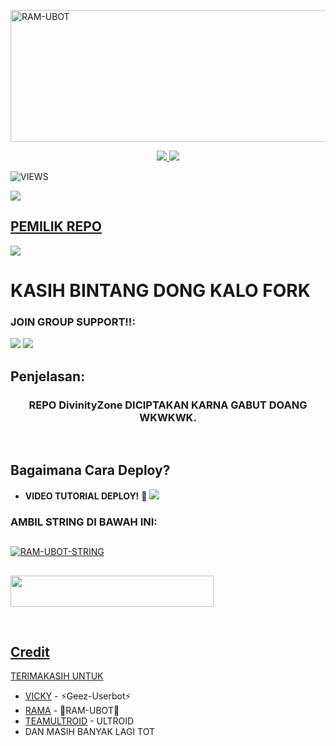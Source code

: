 <a href="https://www.instagram.com/bangboynih?r=nametag"><img src="https://telegra.ph/file/0e08ebfd183b4726478d7.jpg" width="550" height="211" alt="  RAM-UBOT" /></a>

<p align="center">
  <a href="https://github.com/divinity099/DivinityZone/fork">
    <img src="https://img.shields.io/github/forks/divinity099/DivinityZone?label=Fork&style=social">
    
  </a>
  <a href="https://github.com/divinity099/DivinityZone">
    <img src="https://img.shields.io/github/stars/divinity099/DivinityZone?style=social">
  </a>
</p>  

![VIEWS](https://komarev.com/ghpvc/?username=divinity099)

<a href="https://t.me/ramubotspam"><img src="https://img.shields.io/badge/KODE%20PENILAIAN-A+-blue.svg?style=for-the-badge&logo=Factor.">

## PEMILIK REPO
<a href="https://t.me/Nikenihbos"><img src="https://img.shields.io/badge/OWNER-Divinity%20Zone-grean.svg?style=for-the-badge&logo=Telegram"></a>
  
# KASIH BINTANG DONG KALO FORK

### JOIN GROUP SUPPORT!!:

<a href="https://t.me/gbngtod"><img src="https://img.shields.io/badge/Join-CHANNEL%20DivinityZone-grean.svg?style=for-the-badge&logo=Telegram"></a>
<a href="https://t.me/NaughtySinceBirth"><img src="https://img.shields.io/badge/Join-GROUP%20DivinityZone-grean.svg?style=for-the-badge&logo=Telegram"></a>

## Penjelasan:

<h3 align="center">REPO DivinityZone DICIPTAKAN KARNA GABUT DOANG WKWKWK.</h3>
<p align="center">&nbsp;</p>

## Bagaimana Cara Deploy?

* **VIDEO TUTORIAL DEPLOY!** 🔧
[<img src="https://telegra.ph/file/5a72ea82dedf3c4e8ffee.jpg">](https://t.me/UserbotChannel/36)

### AMBIL STRING DI BAWAH INI:

##
[![RAM-UBOT-STRING](https://replit.com/badge/github/@ramadhani892/RAM-UBOT)](https://replit.com/@ramadhani892/RAM-UBOT-STRING)
##
<a href="https://heroku.com/deploy?template=https://github.com/divinity099/DivinityZone"><img src="https://img.shields.io/badge/DEPLOY%20RAM%20UBOT%20DI%20HEROKU-red?style=flat&logo=Heroku" width="325" height="50.100" />

<br>
</p>

## Credit
TERIMAKASIH UNTUK

*   [VICKY](https://t.me/vckyouubitch) - ⚡Geez-Userbot⚡
*   [RAMA](https://t.me/ootspambot) - 🌟RAM-UBOT🌟
*   [TEAMULTROID](https://github.com/TeamUltroid) - ULTROID
*   DAN MASIH BANYAK LAGI TOT
